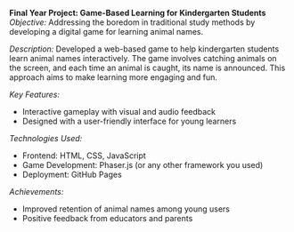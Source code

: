 **Final Year Project: Game-Based Learning for Kindergarten Students**
*Objective:* Addressing the boredom in traditional study methods by developing a digital game for learning animal names.

*Description:* Developed a web-based game to help kindergarten students learn animal names interactively. The game involves catching animals on the screen, and each time an animal is caught, its name is announced. This approach aims to make learning more engaging and fun.

*Key Features:*
- Interactive gameplay with visual and audio feedback
- Designed with a user-friendly interface for young learners

*Technologies Used:*
- Frontend: HTML, CSS, JavaScript
- Game Development: Phaser.js (or any other framework you used)
- Deployment: GitHub Pages

*Achievements:*
- Improved retention of animal names among young users
- Positive feedback from educators and parents
